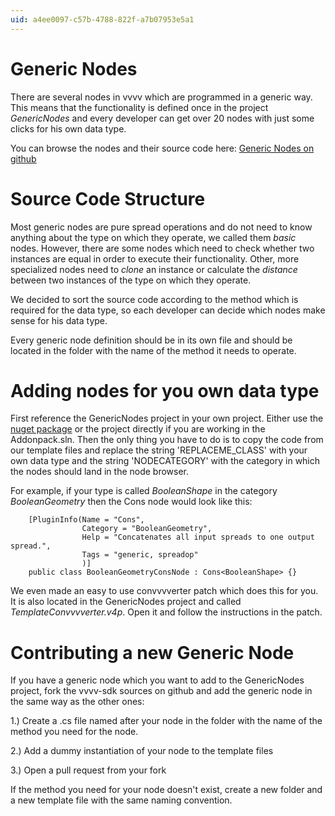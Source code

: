 ```yaml
---
uid: a4ee0097-c57b-4788-822f-a7b07953e5a1
---
```


# Generic Nodes
There are several nodes in vvvv which are programmed in a generic way. This means that the functionality is defined once in the project *GenericNodes* and every developer can get over 20 nodes with just some clicks for his own data type.  

You can browse the nodes and their source code here: <a href="https://github.com/vvvv/vvvv-sdk/tree/develop/vvvv45/src/core/GenericNodes" class="extURL" target="_blank">Generic Nodes on github</a>  

# Source Code Structure

Most generic nodes are pure spread operations and do not need to know anything about the type on which they operate, we called them *basic* nodes. However, there are some nodes which need to check whether two instances are equal in order to execute their functionality. Other, more specialized nodes need to *clone* an instance or calculate the *distance* between two instances of the type on which they operate.  

We decided to sort the source code according to the method which is required for the data type, so each developer can decide which nodes make sense for his data type.  

Every generic node definition should be in its own file and should be located in the folder with the name of the method it needs to operate.  

# Adding nodes for you own data type

First reference the GenericNodes project in your own project. Either use the <a href="https://vvvv.org/blog/nuget-development-packages" class="extURL blog" target="_blank">nuget package</a> or the project directly if you are working in the Addonpack.sln. Then the only thing you have to do is to copy the code from our template files and replace the string 'REPLACEME_CLASS' with your own data type and the string 'NODECATEGORY' with the category in which the nodes should land in the node browser.  

For example, if your type is called *BooleanShape* in the category *BooleanGeometry* then the Cons node would look like this:  

```  
	[PluginInfo(Name = "Cons",
                Category = "BooleanGeometry",
                Help = "Concatenates all input spreads to one output spread.",
                Tags = "generic, spreadop"
                )]
    public class BooleanGeometryConsNode : Cons<BooleanShape> {}

```  

We even made an easy to use convvvverter patch which does this for you. It is also located in the GenericNodes project and called *TemplateConvvvverter.v4p*. Open it and follow the instructions in the patch.  

# Contributing a new Generic Node

If you have a generic node which you want to add to the GenericNodes project, fork  the vvvv-sdk sources on github and add the generic node in the same way as the other ones:  

1.) Create a .cs file named after your node in the folder with the name of the method you need for the node.

2.) Add a dummy instantiation of your node to the template files

3.) Open a pull request from your fork

If the method you need for your node doesn't exist, create a new folder and a new template file with the same naming convention.